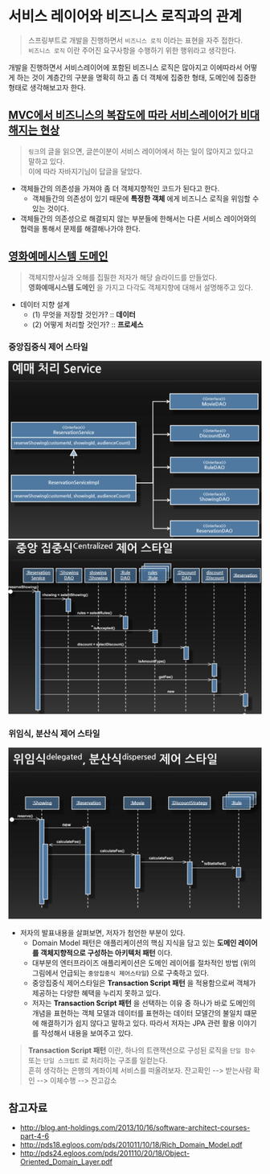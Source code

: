 # 서비스 레이어와 비즈니스 로직과의 관계
> 스프링부트로 개발을 진행하면서 `비즈니스 로직` 이라는 표현을 자주 접한다.   
> `비즈니스 로직` 이란 주어진 요구사항을 수행하기 위한 행위라고 생각한다.  

개발을 진행하면서 서비스레이어에 포함된 비즈니스 로직은 많아지고 이에따라서 어떻게 하는 것이 계층간의 구분을 명확히 하고 좀 더 객체에 집중한 형태, 도메인에 집중한 형태로 생각해보고자 한다.

## [MVC에서 비즈니스의 복잡도에 따라 서비스레이어가 비대해지는 현상](https://www.slipp.net/questions/386)
> `링크`의 글을 읽으면, 글쓴이분이 서비스 레이어에서 하는 일이 많아지고 있다고 말하고 있다.    
> 이에 따라 자바지기님이 답글을 달았다.
* 객체들간의 의존성을 가져야 좀 더 객체지향적인 코드가 된다고 한다.
  * 객체들간의 의존성이 있기 때문에 __특정한 객체__ 에게 비즈니스 로직을 위임할 수 있는 것이다.
* 객체들간의 의존성으로 해결되지 않는 부분들에 한해서는 다른 서비스 레이어와의 협력을 통해서 문제를 해결해나가야 한다.

## [영화예메시스템 도메인](http://pds18.egloos.com/pds/201011/10/18/Rich_Domain_Model.pdf)
> 객체지향사실과 오해를 집필한 저자가 해당 슬라이드를 만들었다.   
> __영화예매시스템 도메인__ 을 가지고 다각도 객체지향에 대해서 설명해주고 있다.
* 데이터 지향 설계
  * (1) 무엇을 저장할 것인가? :: __데이터__
  * (2) 어떻게 처리할 것인가? :: __프로세스__

### 중앙집중식 제어 스타일
<img src="https://github.com/pasudo123/SoftwareZeroToALL/blob/master/Image/%EA%B0%9D%EC%B2%B4%EC%A7%80%ED%96%A51.PNG" width="600px" /><img src="https://github.com/pasudo123/SoftwareZeroToALL/blob/master/Image/%EA%B0%9D%EC%B2%B4%EC%A7%80%ED%96%A52.PNG" width="600px" />

### 위임식, 분산식 제어 스타일
<img src="https://github.com/pasudo123/SoftwareZeroToALL/blob/master/Image/%EA%B0%9D%EC%B2%B4%EC%A7%80%ED%96%A53.PNG" width="600px" />

* 저자의 발표내용을 살펴보면, 저자가 첨언한 부분이 있다.
  * Domain Model 패턴은 애플리케이션의 핵심 지식을 담고 있는 __도메인 레이어를 객체지향적으로 구성하는 아키텍처 패턴__ 이다.
  * 대부분의 엔터프라이즈 애플리케이션은 도메인 레이어를 절차적인 방법 (위의 그림에서 언급되는 `중앙집중식 제어스타일`) 으로 구축하고 있다.
  * 중앙집중식 제어스타일은 __Transaction Script 패턴__ 을 적용함으로써 객체가 제공하는 다양한 혜택을 누리지 못하고 있다.
  * 저자는 __Transaction Script 패턴__ 을 선택하는 이유 중 하나가 바로 도메인의 개념을 표현하는 객체 모델과 데이터를 표현하는 데이터 모델간의 불일치 떄문에 해결하기가 쉽지 않다고 말하고 있다. 따라서 저자는 JPA 관련 활용 이야기를 작성해서 내용을 보여주고 있다.
  
     
> __Transaction Script 패턴__ 이란, 하나의 트랜잭션으로 구성된 로직을 `단일 함수` 또는 `단일 스크립트` 로 처리하는 구조를 일컫는다.  
> 흔히 생각하는 은행의 계좌이체 서비스를 떠올려보자. 잔고확인 --> 받는사람 확인 --> 이체수행 --> 잔고감소

## 참고자료
* http://blog.ant-holdings.com/2013/10/16/software-architect-courses-part-4-6
* http://pds18.egloos.com/pds/201011/10/18/Rich_Domain_Model.pdf
* http://pds24.egloos.com/pds/201110/20/18/Object-Oriented_Domain_Layer.pdf
